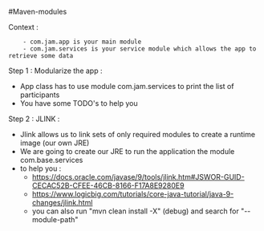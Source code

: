 #Maven-modules

Context : 
        
        - com.jam.app is your main module
        - com.jam.services is your service module which allows the app to retrieve some data
        
        
Step 1 : Modularize the app : 
- App class has to use module com.jam.services to print the list of participants
- You have some TODO's to help you

Step 2 : JLINK :
- Jlink allows us to link sets of only required modules to create a runtime image (our own JRE) 
- We are going to create our JRE to run the application the module com.base.services
- to help you : 
    - https://docs.oracle.com/javase/9/tools/jlink.htm#JSWOR-GUID-CECAC52B-CFEE-46CB-8166-F17A8E9280E9
    - https://www.logicbig.com/tutorials/core-java-tutorial/java-9-changes/jlink.html
    - you can also run "mvn clean install -X" (debug) and search for "--module-path"              
